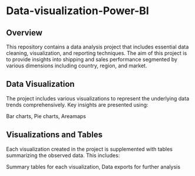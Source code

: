 # Data-visualization-Power-BI



## Overview  

This repository contains a data analysis project that includes essential data cleaning, visualization, and reporting techniques. 
The aim of this project is to provide insights into shipping and sales performance segmented by various dimensions including country, region, and market.  

## Data Visualization
The project includes various visualizations to represent the underlying data trends comprehensively. Key insights are presented using:

Bar charts, Pie charts, Areamaps

## Visualizations and Tables
Each visualization created in the project is supplemented with tables summarizing the observed data. This includes:

 Summary tables for each visualization, Data exports for further analysis
